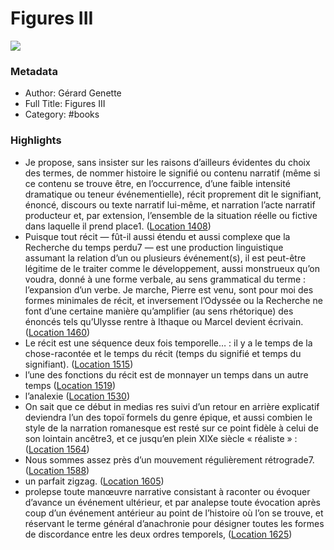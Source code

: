 # Figures III

![](https://m.media-amazon.com/images/I/61p4LqssI6L._SY160.jpg)

### Metadata

- Author: Gérard Genette
- Full Title: Figures III
- Category: #books

### Highlights

- Je propose, sans insister sur les raisons d’ailleurs évidentes du choix des termes, de nommer histoire le signifié ou contenu narratif (même si ce contenu se trouve être, en l’occurrence, d’une faible intensité dramatique ou teneur événementielle), récit proprement dit le signifiant, énoncé, discours ou texte narratif lui-même, et narration l’acte narratif producteur et, par extension, l’ensemble de la situation réelle ou fictive dans laquelle il prend place1. ([Location 1408](https://readwise.io/to_kindle?action=open&asin=B00OROPO7Y&location=1408))
- Puisque tout récit — fût-il aussi étendu et aussi complexe que la Recherche du temps perdu7 — est une production linguistique assumant la relation d’un ou plusieurs événement(s), il est peut-être légitime de le traiter comme le développement, aussi monstrueux qu’on voudra, donné à une forme verbale, au sens grammatical du terme : l’expansion d’un verbe. Je marche, Pierre est venu, sont pour moi des formes minimales de récit, et inversement l’Odyssée ou la Recherche ne font d’une certaine manière qu’amplifier (au sens rhétorique) des énoncés tels qu’Ulysse rentre à Ithaque ou Marcel devient écrivain. ([Location 1460](https://readwise.io/to_kindle?action=open&asin=B00OROPO7Y&location=1460))
- Le récit est une séquence deux fois temporelle… : il y a le temps de la chose-racontée et le temps du récit (temps du signifié et temps du signifiant). ([Location 1515](https://readwise.io/to_kindle?action=open&asin=B00OROPO7Y&location=1515))
- l’une des fonctions du récit est de monnayer un temps dans un autre temps ([Location 1519](https://readwise.io/to_kindle?action=open&asin=B00OROPO7Y&location=1519))
- l’analexie ([Location 1530](https://readwise.io/to_kindle?action=open&asin=B00OROPO7Y&location=1530))
- On sait que ce début in medias res suivi d’un retour en arrière explicatif deviendra l’un des topoï formels du genre épique, et aussi combien le style de la narration romanesque est resté sur ce point fidèle à celui de son lointain ancêtre3, et ce jusqu’en plein XIXe siècle « réaliste » : ([Location 1564](https://readwise.io/to_kindle?action=open&asin=B00OROPO7Y&location=1564))
- Nous sommes assez près d’un mouvement régulièrement rétrograde7. ([Location 1588](https://readwise.io/to_kindle?action=open&asin=B00OROPO7Y&location=1588))
- un parfait zigzag. ([Location 1605](https://readwise.io/to_kindle?action=open&asin=B00OROPO7Y&location=1605))
- prolepse toute manœuvre narrative consistant à raconter ou évoquer d’avance un événement ultérieur, et par analepse toute évocation après coup d’un événement antérieur au point de l’histoire où l’on se trouve, et réservant le terme général d’anachronie pour désigner toutes les formes de discordance entre les deux ordres temporels, ([Location 1625](https://readwise.io/to_kindle?action=open&asin=B00OROPO7Y&location=1625))
